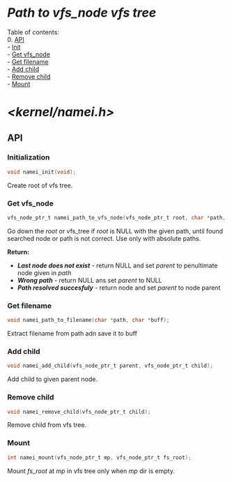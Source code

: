 # ***Path to vfs_node vfs tree***
Table of contents:   
0. [API](#api)   
    - [Init](#initialization)   
    - [Get vfs_node](#get-vfs_node)   
    - [Get filename](#get-filename)   
    - [Add child](#add-child)   
    - [Remove child](#remove-child)   
    - [Mount](#mount)   

# _<kernel/namei.h>_

## API
### Initialization
```c
void namei_init(void);
```
Create root of vfs tree.

### Get vfs_node
```c
vfs_node_ptr_t namei_path_to_vfs_node(vfs_node_ptr_t root, char *path, vfs_node_ptr_t *parent);
```
Go down the  _root_ or vfs_tree if _root_ is NULL with the given path, until found searched node or path is not correct. Use only with absolute paths.   

**Return:**   
- ***Last node does not exist*** - return NULL and set _parent_ to penultimate node given in _path_   
- ***Wrong path*** - return NULL ans set _parent_ to NULL   
- ***Path resolved succesfuly*** - return node and set _parent_ to node parent   
 
### Get filename
 ```c
void namei_path_to_filename(char *path, char *buff);
```
Extract filename from path adn save it to buff   
 
### Add child
```c
void namei_add_child(vfs_node_ptr_t parent, vfs_node_ptr_t child);
```
Add child to given parent node.

### Remove child
```c
void namei_remove_child(vfs_node_ptr_t child);
```
Remove child from vfs tree.

### Mount
```c
int namei_mount(vfs_node_ptr_t mp, vfs_node_ptr_t fs_root);
```
Mount _fs_root_ at _mp_ in vfs tree only when _mp_ dir is empty.